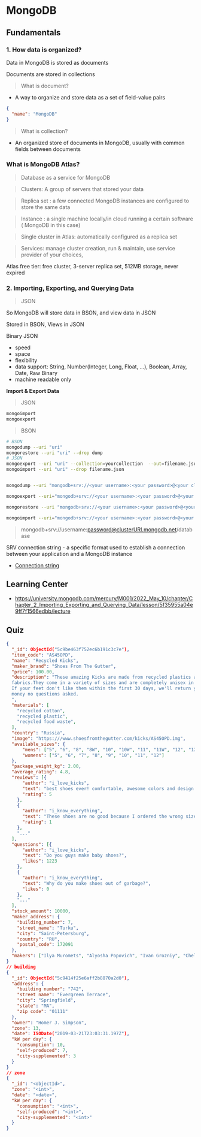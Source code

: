 # MongoDB

## Fundamentals

### 1. How data is organized?

Data in MongoDB is stored as documents

Documents are stored in collections

> What is document?

- A way to organize and store data as a set of field-value pairs

```json
{
  "name": "MongoDB"
}
```

> What is collection?

- An organized store of documents in MongoDB, usually with common fields between documents

### What is MongoDB Atlas?

> Database as a service for MongoDB

> Clusters: A group of servers that stored your data

> Replica set : a few connected MongoDB instances are configured to store the same data

> Instance : a single machine locally/in cloud running a certain software ( MongoDB in this case)

> Single cluster in Atlas: automatically configured as a replica set

> Services: manage cluster creation, run & maintain, use service provider of your choices,

Atlas free tier: free cluster, 3-server replica set, 512MB storage, never expired

### 2. Importing, Exporting, and Querying Data

> JSON

So MongoDB will store data in BSON, and view data in JSON

Stored in BSON, Views in JSON

Binary JSON

- speed
- space
- flexibility
- data support: String, Number(Integer, Long, Float, ...), Boolean, Array, Date, Raw Binary
- machine readable only

**Import & Export Data**

> JSON

```bash
mongoimport
mongoexport
```

> BSON

```bash
# BSON
mongodump --uri "uri"
mongorestore --uri "uri" --drop dump
# JSON
mongoexport --uri "uri" --collection=yourcollection  --out=filename.json
mongoimport --uri "uri" --drop filename.json


mongodump --uri "mongodb+srv://<your username>:<your password>@<your cluster>.mongodb.net/sample_supplies"

mongoexport --uri="mongodb+srv://<your username>:<your password>@<your cluster>.mongodb.net/sample_supplies" --collection=sales --out=sales.json

mongorestore --uri "mongodb+srv://<your username>:<your password>@<your cluster>.mongodb.net/sample_supplies"  --drop dump

mongoimport --uri="mongodb+srv://<your username>:<your password>@<your cluster>.mongodb.net/sample_supplies" --drop sales.json
```

> mongodb+srv://username:password@clusterURI.mongodb.net/database

SRV connection string - a specific format used to establish a connection between your application and a MongoDB instance

- [Connection string](https://www.mongodb.com/docs/manual/reference/connection-string/#connections-dns-seedlist)

## Learning Center

- https://university.mongodb.com/mercury/M001/2022_May_10/chapter/Chapter_2_Importing_Exporting_and_Querying_Data/lesson/5f35955a04e9ff7f1566edbb/lecture

## Quiz

```json
{
  "_id": ObjectId("5c9be463f752ec6b191c3c7e"),
  "item_code": "AS45OPD",
  "name": "Recycled Kicks",
  "maker_brand": "Shoes From The Gutter",
  "price": 100.00,
  "description": "These amazing Kicks are made from recycled plastics and
  fabrics.They come in a variety of sizes and are completely unisex in design.
  If your feet don't like them within the first 30 days, we'll return your
  money no questions asked.
  ",
  "materials": [
    "recycled cotton",
    "recycled plastic",
    "recycled food waste",
  ],
  "country": "Russia",
  "image": "https:///www.shoesfromthegutter.com/kicks/AS45OPD.img",
  "available_sizes": {
      "mens": ["5", "6", "8", "8W", "10", "10W", "11", "11W", "12", "12W"],
      "womens": ["5", "6", "7", "8", "9", "10", "11", "12"]
  },
  "package_weight_kg": 2.00,
  "average_rating": 4.8,
  "reviews": [{
      "author": "i_love_kicks",
      "text": "best shoes ever! comfortable, awesome colors and design!",
      "rating": 5
    },
    {
      "author": "i_know_everything",
      "text": "These shoes are no good because I ordered the wrong size.",
      "rating": 1
    },
    "..."
  ],
  "questions": [{
      "author": "i_love_kicks",
      "text": "Do you guys make baby shoes?",
      "likes": 1223
    },
    {
      "author": "i_know_everything",
      "text": "Why do you make shoes out of garbage?",
      "likes": 0
    },
    "..."
  ],
  "stock_amount": 10000,
  "maker_address": {
    "building_number": 7,
    "street_name": "Turku",
    "city": "Saint-Petersburg",
    "country": "RU",
    "postal_code": 172091
  },
  "makers": ["Ilya Muromets", "Alyosha Popovich", "Ivan Grozniy", "Chelovek Molekula"],
}
// building
{
  "_id": ObjectId("5c9414f25e6aff2b8870a2d0"),
  "address": {
    "building number": "742",
    "street name": "Evergreen Terrace",
    "city": "Springfield",
    "state": "MA",
    "zip code": "01111"
  },
  "owner": "Homer J. Simpson",
  "zone": 13,
  "date": ISODate("2019-03-21T23:03:31.197Z"),
  "kW per day": {
    "consumption": 10,
    "self-produced": 7,
    "city-supplemented": 3
  }
}
// zone
{
  "_id": "<objectId>",
  "zone": "<int>",
  "date": "<date>",
  "kW per day": {
    "consumption": "<int>",
    "self-produced": "<int>",
    "city-supplemented": "<int>"
  }
}

```
